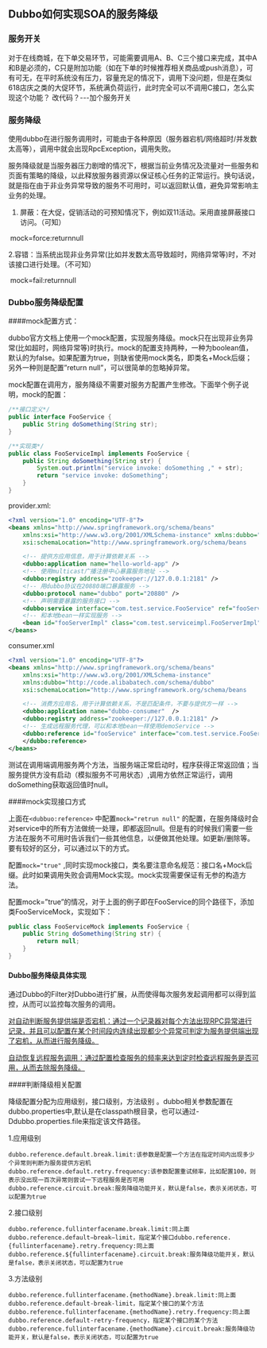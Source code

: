 ## Dubbo如何实现SOA的服务降级

### 服务开关

对于在线商城，在下单交易环节，可能需要调用A、B、C三个接口来完成，其中A和B是必须的，C只是附加功能（如在下单的时候推荐相关商品或push消息），可有可无，在平时系统没有压力，容量充足的情况下，调用下没问题，但是在类似618店庆之类的大促环节，系统满负荷运行，此时完全可以不调用C接口，怎么实现这个功能？ 改代码？---加个服务开关

### 服务降级

使用dubbo在进行服务调用时，可能由于各种原因（服务器宕机/网络超时/并发数太高等），调用中就会出现RpcException，调用失败。

服务降级就是当服务器压力剧增的情况下，根据当前业务情况及流量对一些服务和页面有策略的降级，以此释放服务器资源以保证核心任务的正常运行。换句话说，就是指在由于非业务异常导致的服务不可用时，可以返回默认值，避免异常影响主业务的处理。

1. 屏蔽：在大促，促销活动的可预知情况下，例如双11活动。采用直接屏蔽接口访问。（可知）

​        mock=force:returnnull

   2.容错：当系统出现非业务异常(比如并发数太高导致超时，网络异常等)时，不对该接口进行处理。（不可知）

​      mock=fail:returnnull

### Dubbo服务降级配置

####mock配置方式：

dubbo官方文档上使用一个mock配置，实现服务降级。mock只在出现非业务异常(比如超时，网络异常等)时执行。mock的配置支持两种，一种为boolean值，默认的为false。如果配置为true，则缺省使用mock类名，即类名+Mock后缀；另外一种则是配置”return null”，可以很简单的忽略掉异常。

mock配置在调用方，服务降级不需要对服务方配置产生修改。下面举个例子说明，mock的配置：

```java
/**接口定义*/
public interface FooService {
    public String doSomething(String str);
}

/**实现类*/
public class FooServiceImpl implements FooService {
    public String doSomething(String str) {
        System.out.println("service invoke: doSomething ," + str);
        return "service invoke: doSomething";
    }
}
```

provider.xml:

```xml
<?xml version="1.0" encoding="UTF-8"?>
<beans xmlns="http://www.springframework.org/schema/beans"
    xmlns:xsi="http://www.w3.org/2001/XMLSchema-instance" xmlns:dubbo="http://code.alibabatech.com/schema/dubbo"
    xsi:schemaLocation="http://www.springframework.org/schema/beans        http://www.springframework.org/schema/beans/spring-beans.xsd        http://code.alibabatech.com/schema/dubbo        http://code.alibabatech.com/schema/dubbo/dubbo.xsd">

    <!-- 提供方应用信息，用于计算依赖关系 -->
    <dubbo:application name="hello-world-app" />
    <!-- 使用multicast广播注册中心暴露服务地址 -->
    <dubbo:registry address="zookeeper://127.0.0.1:2181" />
    <!-- 用dubbo协议在20880端口暴露服务 -->
    <dubbo:protocol name="dubbo" port="20880" />
    <!-- 声明需要暴露的服务接口 -->
    <dubbo:service interface="com.test.service.FooService" ref="fooServerImpl" timeout="10000" />
    <!-- 和本地bean一样实现服务 -->
    <bean id="fooServerImpl" class="com.test.serviceimpl.FooServerImpl" />
</beans>
```

consumer.xml

```xml
<?xml version="1.0" encoding="UTF-8"?>
<beans xmlns="http://www.springframework.org/schema/beans"
    xmlns:xsi="http://www.w3.org/2001/XMLSchema-instance"
    xmlns:dubbo="http://code.alibabatech.com/schema/dubbo"
    xsi:schemaLocation="http://www.springframework.org/schema/beans        http://www.springframework.org/schema/beans/spring-beans.xsd        http://code.alibabatech.com/schema/dubbo        http://code.alibabatech.com/schema/dubbo/dubbo.xsd">

    <!-- 消费方应用名，用于计算依赖关系，不是匹配条件，不要与提供方一样 -->
    <dubbo:application name="dubbo-consumer"  />
    <dubbo:registry address="zookeeper://127.0.0.1:2181" />
    <!-- 生成远程服务代理，可以和本地bean一样使用demoService -->
    <dubbo:reference id="fooService" interface="com.test.service.FooService"  timeout="10000" check="false" mock="return null">
    </dubbo:reference>
</beans>
```

测试在调用端调用服务两个方法，当服务端正常启动时，程序获得正常返回值；当服务提供方没有启动（模拟服务不可用状态）,调用方依然正常运行，调用doSomething获取返回值时null。

####mock实现接口方式

上面在`<dubbuo:reference>` 中配置`mock="retrun null"` 的配置，在服务降级时会对service中的所有方法做统一处理，即都返回null。但是有的时候我们需要一些方法在服务不可用时告诉我们一些其他信息，以便做其他处理。如更新/删除等。要有较好的区分，可以通过以下的方式。

配置`mock="true"` ,同时实现mock接口，类名要注意命名规范：接口名+Mock后缀。此时如果调用失败会调用Mock实现。mock实现需要保证有无参的构造方法。

配置mock=”true”的情况，对于上面的例子即在FooService的同个路径下，添加类FooServiceMock，实现如下：

```java
public class FooServiceMock implements FooService {
    public String doSomething(String str) {
        return null;
    }
}
```

#### Dubbo服务降级具体实现

通过Dubbo的Filter对Dubbo进行扩展，从而使得每次服务发起调用都可以得到监控，从而可以监控每次服务的调用。

<u>对自动判断服务提供端是否宕机：通过一个记录器对每个方法出现RPC异常进行记录，并且可以配置在某个时间段内连续出现都少个异常可判定为服务提供端出现了宕机，从而进行服务降级。</u>

<u>自动恢复远程服务调用：通过配置检查服务的频率来达到定时检查远程服务是否可用，从而去除服务降级。</u>

####判断降级相关配置

降级配置分配为应用级别，接口级别，方法级别 。dubbo相关参数配置在dubbo.properties中,默认是在classpath根目录，也可以通过-Ddubbo.properties.file来指定该文件路径。

1.应用级别

```properties
dubbo.reference.default.break.limit:该参数是配置一个方法在指定时间内出现多少个异常则判断为服务提供方宕机 
dubbo.reference.default.retry.frequency:该参数配置重试频率，比如配置100，则表示没出现一百次异常则尝试一下远程服务是否可用 
dubbo.reference.circuit.break:服务降级功能开关，默认是false，表示关闭状态，可以配置为true
```

2.接口级别

```properties
dubbo.reference.fullinterfacename.break.limit:同上面dubbo.reference.default−break−limit，指定某个接口dubbo.reference.{fullinterfacename}.retry.frequency:同上面 
dubbo.reference.${fullinterfacename}.circuit.break:服务降级功能开关，默认是false，表示关闭状态，可以配置为true
```

3.方法级别

```properties
dubbo.reference.fullinterfacename.{methodName}.break.limit:同上面dubbo.reference.default-break-limit，指定某个接口的某个方法 
dubbo.reference.fullinterfacename.{methodName}.retry.frequency:同上面dubbo.reference.default-retry-frequency，指定某个接口的某个方法 
dubbo.reference.fullinterfacename.{methodName}.circuit.break:服务降级功能开关，默认是false，表示关闭状态，可以配置为true
```

